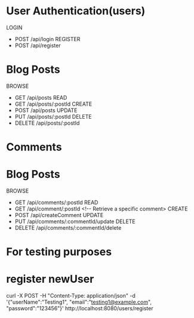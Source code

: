 
# User Authentication(users)
LOGIN
- POST /api/login                  <!-- Authenticate a user and generate a session token --> <!-- Done✅✅ -->
REGISTER
- POST /api/register               <!-- Register a new user account --> <!-- Done✅✅ -->

# Blog Posts
BROWSE
- GET /api/posts                    <!-- Retrieve a list of all published blog posts --> <!-- Done✅✅ -->
READ
- GET /api/posts/:postId           <!-- Retrieve the full content of a specific blog post, including comments -->
CREATE
- POST /api/posts                  <!-- Create a new blog post --> <!-- Done✅✅ -->
UPDATE
- PUT /api/posts/:postId           <!-- Edit an existing blog post --> <!-- Done✅✅ -->
DELETE
- DELETE /api/posts/:postId        <!-- Delete an existing blog post --> <!-- Done✅✅ -->

# Comments 
# Blog Posts
BROWSE
- GET /api/comments/:postId            <!-- Retrieve a list of all published blog posts --> <!-- Done✅✅ -->
READ
- GET /api/comment/:postId                <!-- Retrieve a specific comment>
CREATE
- POST /api/createComment              <!-- Create a new comment --> <!-- Done✅✅ -->
UPDATE
- PUT /api/comments/:commentId/update    <!-- Edit an existing comment --> <!-- Done✅✅ -->
DELETE
- DELETE /api/comments/:commentId/delete  <!-- Delete an existing comments --> <!-- Done✅✅ -->


# For testing purposes

# register newUser
curl -X POST   -H "Content-Type: application/json"   -d '{"userName":"Testing1", "email":"testing1@example.com", "password":"123456"}'   http://localhost:8080/users/register

